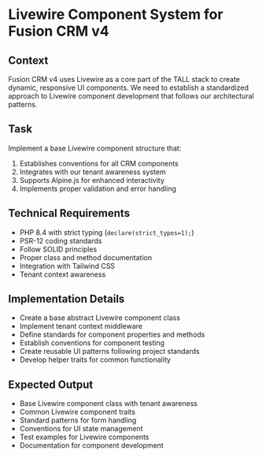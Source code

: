 # Livewire Component System for Fusion CRM v4

## Context
Fusion CRM v4 uses Livewire as a core part of the TALL stack to create dynamic, responsive UI components. We need to establish a standardized approach to Livewire component development that follows our architectural patterns.

## Task
Implement a base Livewire component structure that:

1. Establishes conventions for all CRM components
2. Integrates with our tenant awareness system
3. Supports Alpine.js for enhanced interactivity
4. Implements proper validation and error handling

## Technical Requirements
- PHP 8.4 with strict typing (`declare(strict_types=1);`)
- PSR-12 coding standards
- Follow SOLID principles
- Proper class and method documentation
- Integration with Tailwind CSS
- Tenant context awareness

## Implementation Details
- Create a base abstract Livewire component class
- Implement tenant context middleware
- Define standards for component properties and methods
- Establish conventions for component testing
- Create reusable UI patterns following project standards
- Develop helper traits for common functionality

## Expected Output
- Base Livewire component class with tenant awareness
- Common Livewire component traits
- Standard patterns for form handling
- Conventions for UI state management
- Test examples for Livewire components
- Documentation for component development

